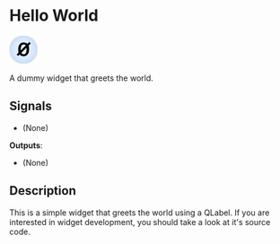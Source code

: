 Hello World
===========

![image](icons/mywidget.png)

A dummy widget that greets the world.

Signals
-------

- (None)

**Outputs**:

- (None)

Description
-----------

This is a simple widget that greets the world using a QLabel. If you are interested in widget development, you should take a look at it's source code.